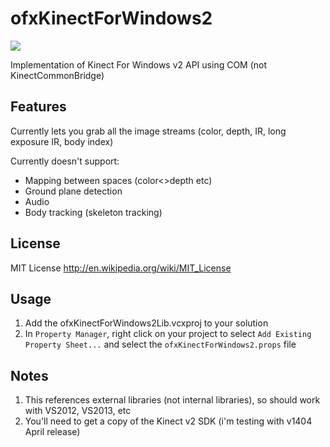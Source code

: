 ofxKinectForWindows2
====================

<img src="https://raw.github.com/elliotwoods/ofxKinectForWindows2/master/screenshot.png" />

Implementation of Kinect For Windows v2 API using COM (not KinectCommonBridge)

## Features

Currently lets you grab all the image streams (color, depth, IR, long exposure IR, body index)

Currently doesn't support:

* Mapping between spaces (color<>depth etc)
* Ground plane detection
* Audio
* Body tracking (skeleton tracking)

## License

MIT License
http://en.wikipedia.org/wiki/MIT_License

## Usage

1. Add the ofxKinectForWindows2Lib.vcxproj to your solution
2. In `Property Manager`, right click on your project to select `Add Existing Property Sheet...` and select the `ofxKinectForWindows2.props` file

## Notes

1. This references external libraries (not internal libraries), so should work with VS2012, VS2013, etc
2. You'll need to get a copy of the Kinect v2 SDK (i'm testing with v1404 April release)
